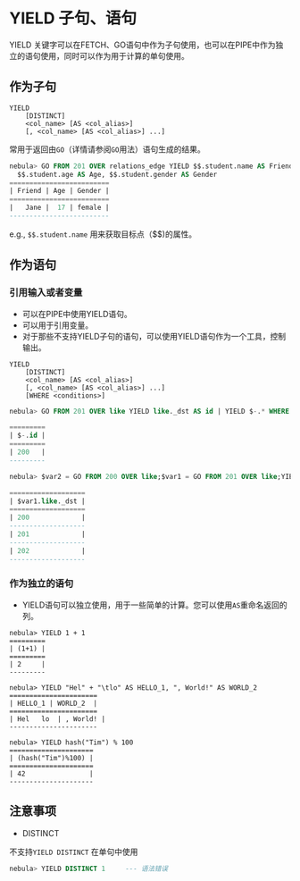 # YIELD 子句、语句

YIELD 关键字可以在FETCH、GO语句中作为子句使用，也可以在PIPE中作为独立的语句使用，同时可以作为用于计算的单句使用。

## 作为子句

```
YIELD
    [DISTINCT]
    <col_name> [AS <col_alias>]
    [, <col_name> [AS <col_alias>] ...]
```

常用于返回由`GO`（详情请参阅`GO`用法）语句生成的结果。

```SQL
nebula> GO FROM 201 OVER relations_edge YIELD $$.student.name AS Friend, \
  $$.student.age AS Age, $$.student.gender AS Gender
=========================
| Friend | Age | Gender |
=========================
|   Jane |  17 | female |
-------------------------
```

e.g., `$$.student.name` 用来获取目标点（$$)的属性。

## 作为语句

### 引用输入或者变量

- 可以在PIPE中使用YIELD语句。
- 可以用于引用变量。
- 对于那些不支持YIELD子句的语句，可以使用YIELD语句作为一个工具，控制输出。

```
YIELD
    [DISTINCT]
    <col_name> [AS <col_alias>]
    [, <col_name> [AS <col_alias>] ...]
    [WHERE <conditions>]
```

```SQL
nebula> GO FROM 201 OVER like YIELD like._dst AS id | YIELD $-.* WHERE $-.id == 200;

=========
| $-.id |
=========
| 200   |
---------

nebula> $var2 = GO FROM 200 OVER like;$var1 = GO FROM 201 OVER like;YIELD $var1.* UNION YIELD $var2.*;

===================
| $var1.like._dst |
===================
| 200             |
-------------------
| 201             |
-------------------
| 202             |
-------------------
```

### 作为独立的语句

- YIELD语句可以独立使用，用于一些简单的计算。您可以使用`AS`重命名返回的列。

```
nebula> YIELD 1 + 1
=========
| (1+1) |
=========
| 2     |
---------

nebula> YIELD "Hel" + "\tlo" AS HELLO_1, ", World!" AS WORLD_2
======================
| HELLO_1 | WORLD_2  |
======================
| Hel	lo  | , World! |
----------------------

nebula> YIELD hash("Tim") % 100
=====================
| (hash("Tim")%100) |
=====================
| 42                |
---------------------

```

## 注意事项

* DISTINCT

不支持`YIELD DISTINCT` 在单句中使用

```SQL
nebula> YIELD DISTINCT 1     --- 语法错误
```
